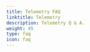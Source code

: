```yaml
---
title: Telemetry FAQ
linktitle: Telemetry
description: Telemetry Q & A.
weight: 45
type: faq
icon: faq
---
```

